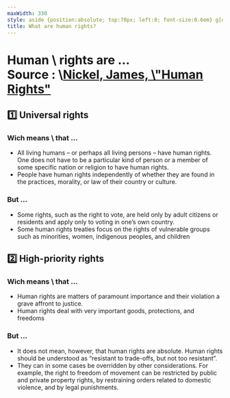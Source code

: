 ```yaml
---
maxWidth: 330
style: aside {position:absolute; top:70px; left:0; font-size:0.6em} g[data-depth="3"] {color:#555}
title: What are human rights?
---
```


# Human \\ rights are … <aside>Source : \\[Nickel, James, \\"Human Rights"](https://plato.stanford.edu/archives/fall2021/entries/rights-human/)<aside>

## :one: Universal rights

### Wich means \\ that …

- All living humans – or perhaps all living persons – have human rights. One does not have to be a particular kind of person or a member of some specific nation or religion to have human rights. 
- People have human rights independently of whether they are found in the practices, morality, or law of their country or culture. 

### But …

- Some rights, such as the right to vote, are held only by adult citizens or residents and apply only to voting in one’s own country.
- Some human rights treaties focus on the rights of vulnerable groups such as minorities, women, indigenous peoples, and children

## :two: High-priority rights

### Wich means \\ that …

- Human rights are matters of paramount importance and their violation a grave affront to justice.
- Human rights deal with very important goods, protections, and freedoms

### But …

- It does not mean, however, that human rights are absolute. Human rights should be understood as “resistant to trade-offs, but not too resistant”.
- They can in some cases be overridden by other considerations. For example, the right to freedom of movement can be restricted by public and private property rights, by restraining orders related to domestic violence, and by legal punishments.
